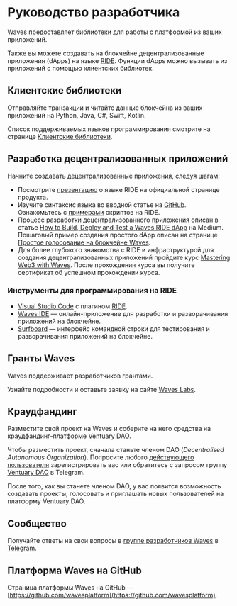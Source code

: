 # Руководство разработчика

Waves предоставляет библиотеки для работы с платформой из ваших приложений.

Также вы можете создавать на блокчейне децентрализованные приложения (dApps) на языке [RIDE](/ride/about-ride.md). Функции dApps можно вызывать из приложений с помощью клиентских библиотек.

## Клиентские библиотеки

Отправляйте транзакции и читайте данные блокчейна из ваших приложений на Python, Java, C#, Swift, Kotlin.

Список поддерживаемых языков программирования смотрите на странице [Клиентские библиотеки](/waves-api-and-sdk/client-libraries.md).

## Разработка децентрализованных приложений

Начните создавать децентрализованные приложения, следуя шагам:

- Посмотрите [презентацию](https://wavesplatform.com/products-ride) о языке RIDE на официальной странице продукта.
- Изучите синтаксис языка во вводной статье на [GitHub](https://github.com/KardanovIR/ride-introduction/blob/master/README.md). Ознакомьтесь с [примерами](https://github.com/wavesplatform/ride-examples) скриптов на RIDE.
- Процесс разработки децентрализованного приложения описан в статье [How to Build, Deploy and Test a Waves RIDE dApp](https://blog.wavesplatform.com/how-to-build-deploy-and-test-a-waves-ride-dapp-785311f58c2) на Medium. Пошаговый пример создания простого dApp описан на странице [Простое голосование на блокчейне Waves](/smart-contracts/simple-voting-on-the-waves-blockchain.md).
- Для более глубокого знакомства с RIDE и инфраструктурой для создания децентрализованных приложений пройдите курс [Mastering Web3 with Waves](https://stepik.org/course/54415/promo). После прохождения курса вы получите сертификат об успешном прохождении курса.

### Инструменты для программирования на RIDE

- [Visual Studio Code](https://code.visualstudio.com/) с плагином [RIDE](https://github.com/wavesplatform/ride-vscode).
- [Waves IDE](https://ide.wavesplatform.com/) — онлайн-приложение для разработки и разворачивания приложений на блокчейне.
- [Surfboard](https://github.com/wavesplatform/Surfboard) — интерфейс командной строки для тестирования и разворачивания приложений на блокчейне.

## Гранты Waves

Waves поддерживает разработчиков грантами.

Узнайте подробности и оставьте заявку на сайте [Waves Labs](https://waveslabs.com/grants?lang=ru).

## Краудфандинг

Разместите свой проект на Waves и соберите на него средства на краудфандинг-платформе [Ventuary DAO](https://beta.ventuary.space/).

Чтобы разместить проект, сначала станьте членом DAO (_Decentralised Autonomous Organization_). Попросите любого [действующего пользователя](https://beta.ventuary.space/community) зарегистрировать вас или обратитесь с запросом группу [Ventuary DAO](https://t.me/ventuary_dao) в Telegram.

После того, как вы станете членом DAO, у вас появится возможность создавать проекты, голосовать и приглашать новых пользователей на платформу Ventuary DAO.

## Сообщество

Получайте ответы на свои вопросы в [группе разработчиков Waves](https://t.me/waves_ride_dapps_dev) в [Telegram](https://t.me/waves_ride_dapps_dev).

## Платформа Waves на GitHub

Страница платформы Waves на GitHub — [https://github.com/wavesplatform](https://github.com/wavesplatform).

